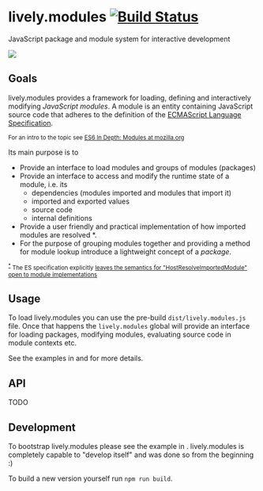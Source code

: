 # lively.modules [![Build Status](https://travis-ci.org/LivelyKernel/lively.modules.svg)](https://travis-ci.org/LivelyKernel/lively.modules)

JavaScript package and module system for interactive development

![](http://lively-web.org/users/robertkrahn/uploads/Screen_Shot_2016-03-26_at_8.30.54_PM.png)

## Goals

lively.modules provides a framework for loading, defining and interactively modifying *JavaScript modules*. A module is an entity containing JavaScript source code that adheres to the definition of the [ECMAScript Language Specification](https://tc39.github.io/ecma262/#sec-modules).

<small>For an intro to the topic see [ES6 In Depth: Modules at mozilla.org](https://hacks.mozilla.org/2015/08/es6-in-depth-modules/)</small>

Its main purpose is to

- Provide an interface to load modules and groups of modules (packages)
- Provide an interface to access and modify the runtime state of a module, i.e. its
    - dependencies (modules imported and modules that import it)
    - imported and exported values
    - source code
    - internal definitions
- Provide a user friendly and practical implementation of how imported modules are resolved <a name="resolve-module-note">*</a>.
- For the purpose of grouping modules together and providing a method for module lookup introduce a lightweight concept of a *package*.

<small><sup>[*](#resolve-module-note)</sup> The ES specification explicitly [leaves the semantics for "HostResolveImportedModule" open to module implementations](https://tc39.github.io/ecma262/#sec-hostresolveimportedmodule)</small>

## Usage

To load lively.modules you can use the pre-build `dist/lively.modules.js` file.
Once that happens the `lively.modules` global will provide an interface for
loading packages, modifying modules, evaluating source code in module contexts
etc.

See the examples in [](examples/browser/) and [](examples/nodejs/) for more details.

## API

TODO

## Development

To bootstrap lively.modules please see the example in [](examples/bootstrap/). lively.modules is completely capable to "develop itself" and was done so from the beginning :)

To build a new version yourself run `npm run build`.
